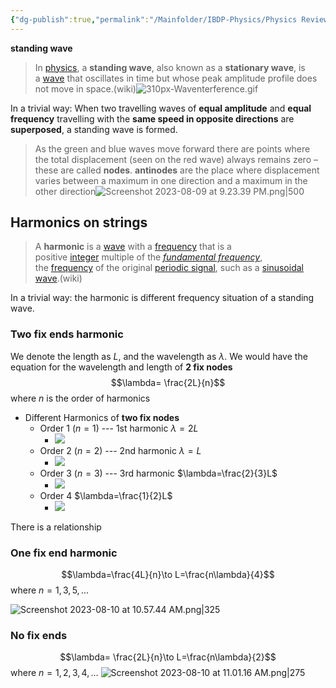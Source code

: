 ```yaml
---
{"dg-publish":true,"permalink":"/Mainfolder/IBDP-Physics/Physics Review/Topics/Standing waves/"}
---
```



**standing wave**
>In [physics](https://en.wikipedia.org/wiki/Physics "Physics"), a **standing wave**, also known as a **stationary wave**, is a [wave](https://en.wikipedia.org/wiki/Wave "Wave") that oscillates in time but whose peak amplitude profile does not move in space.(wiki)![310px-Waventerference.gif](https://upload.wikimedia.org/wikipedia/commons/thumb/5/5d/Waventerference.gif/310px-Waventerference.gif)

In a trivial way: When two travelling waves of **equal amplitude** and **equal frequency** travelling with the **same speed in opposite directions** are **superposed**, a standing wave is formed.


>As the green and blue waves move forward there are points where the total displacement (seen on the red wave) always remains zero – these are called **nodes**.
>**antinodes** are the place where displacement varies between a maximum in one direction and a maximum in the other direction![Screenshot 2023-08-09 at 9.23.39 PM.png|500](/img/user/%E9%99%84%E4%BB%B6/Screenshot%202023-08-09%20at%209.23.39%20PM.png)

## Harmonics on strings
>A **harmonic** is a [wave](https://en.wikipedia.org/wiki/Wave "Wave") with a [frequency](https://en.wikipedia.org/wiki/Frequency "Frequency") that is a positive [integer](https://en.wikipedia.org/wiki/Integer "Integer") multiple of the _[fundamental frequency](https://en.wikipedia.org/wiki/Fundamental_frequency "Fundamental frequency")_, the [frequency](https://en.wikipedia.org/wiki/Frequency "Frequency") of the original [periodic signal](https://en.wikipedia.org/wiki/Periodic_signal "Periodic signal"), such as a [sinusoidal wave](https://en.wikipedia.org/wiki/Sinusoidal_wave "Sinusoidal wave").(wiki)

In a trivial way: the harmonic is different frequency situation of a standing wave.

### Two fix ends harmonic
We denote the length as $L$, and the wavelength as $\lambda$. We would have the equation for the wavelength and length of **2 fix nodes**
$$\lambda= \frac{2L}{n}$$
where $n$ is the order of harmonics

- Different Harmonics of **two fix nodes**
	- Order 1 ($n=1$) --- 1st harmonic $\lambda=2L$
		- ![](https://upload.wikimedia.org/wikipedia/commons/thumb/5/54/Pipe001.gif/220px-Pipe001.gif)
	- Order 2 ($n=2$) --- 2nd harmonic $\lambda=L$
		- ![](https://upload.wikimedia.org/wikipedia/commons/thumb/a/a8/Pipe002.gif/220px-Pipe002.gif)
	- Order 3 ($n=3$) --- 3rd harmonic  $\lambda=\frac{2}{3}L$
		- ![](https://upload.wikimedia.org/wikipedia/commons/thumb/a/a9/Pipe003.gif/220px-Pipe003.gif)
	- Order 4 $\lambda=\frac{1}{2}L$
		- ![](https://upload.wikimedia.org/wikipedia/commons/thumb/6/6c/Pipe004.gif/220px-Pipe004.gif)

There is a relationship 

### One fix end harmonic
$$\lambda=\frac{4L}{n}\to L=\frac{n\lambda}{4}$$
where $n=1,3,5,...$

![Screenshot 2023-08-10 at 10.57.44 AM.png|325](/img/user/%E9%99%84%E4%BB%B6/Screenshot%202023-08-10%20at%2010.57.44%20AM.png)

### No fix ends
$$\lambda= \frac{2L}{n}\to L=\frac{n\lambda}{2}$$
where $n=1,2,3,4,...$
![Screenshot 2023-08-10 at 11.01.16 AM.png|275](/img/user/%E9%99%84%E4%BB%B6/Screenshot%202023-08-10%20at%2011.01.16%20AM.png)



